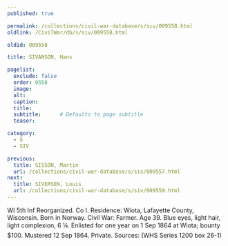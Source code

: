 ```yaml
---
published: true

permalink: /collections/civil-war-database/s/siv/009558.html
oldlink: /CivilWar/db/s/siv/009558.html

oldid: 009558

title: SIVANSON, Hans

pagelist:
  exclude: false
  order: 9558
  image: 
  alt:
  caption:
  title:
  subtitle:      # Defaults to page subtitle
  teaser:

category: 
  - S 
  - SIV

previous:
  title: SISSON, Martin
  url: /collections/civil-war-database/s/sis/009557.html  
next:
  title: SIVERSEN, Louis
  url: /collections/civil-war-database/s/siv/009559.html   
---
```

WI 5th Inf Reorganized. Co I. Residence: Wiota, Lafayette County, Wisconsin. Born in Norway. Civil War: Farmer. Age 39. Blue eyes, light hair, light complexion, 6&#146; &frac14;&#148;. Enlisted for one year on 1 Sep 1864 at Wiota; bounty $100. Mustered 12 Sep 1864. Private. Sources: (WHS Series 1200 box 26-1)